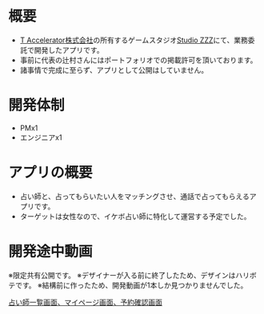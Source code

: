 # 概要
- [T Accelerator株式会社](https://t-accelerator.jp/)の所有するゲームスタジオ[Studio ZZZ](https://play.google.com/store/apps/dev?id=7349036450129180120&hl=ja)にて、業務委託で開発したアプリです。
- 事前に代表の辻村さんにはポートフォリオでの掲載許可を頂いております。
- 諸事情で完成に至らず、アプリとして公開はしていません。

# 開発体制
- PMx1
- エンジニアx1

# アプリの概要
- 占い師と、占ってもらいたい人をマッチングさせ、通話で占ってもらえるアプリです。
- ターゲットは女性なので、イケボ占い師に特化して運営する予定でした。

# 開発途中動画
※限定共有公開です。
※デザイナーが入る前に終了したため、デザインはハリボテです。
※結構前に作ったため、開発動画が1本しか見つかりませんでした。

[占い師一覧画面、マイページ画面、予約確認画面](https://www.youtube.com/watch?v=s9IU37EC8Ls)
